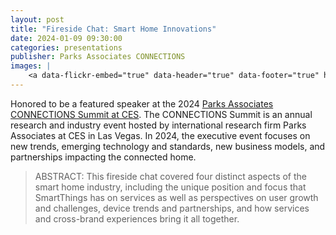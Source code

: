 ```yaml
---
layout: post
title: "Fireside Chat: Smart Home Innovations"
date: 2024-01-09 09:30:00
categories: presentations
publisher: Parks Associates CONNECTIONS
images: |
    <a data-flickr-embed="true" data-header="true" data-footer="true" href="https://www.flickr.com/photos/markbenson/albums/72177720314162993" title="2024 Parks Associates CONNECTIONS"><img src="https://live.staticflickr.com/65535/53703836276_8a85f3d261_w.jpg" width="500" height="375" alt="2024 Parks Associates CONNECTIONS"/></a><script async src="//embedr.flickr.com/assets/client-code.js" charset="utf-8"></script>
---
```


Honored to be a featured speaker at the 2024 [Parks Associates CONNECTIONS Summit at CES][ln1]. The CONNECTIONS Summit is an annual research and industry event hosted by international research firm Parks Associates at CES in Las Vegas. In 2024, the executive event focuses on new trends, emerging technology and standards, new business models, and partnerships impacting the connected home.

> ABSTRACT: This fireside chat covered four distinct aspects of the smart home industry, including the unique position and focus that SmartThings has on services as well as perspectives on user growth and challenges, device trends and partnerships, and how services and cross-brand experiences bring it all together.

[ln1]: https://www.parksassociates.com/event/connections-summit-at-ces "Parks Associates CONNECTIONS Summit at CES" 

